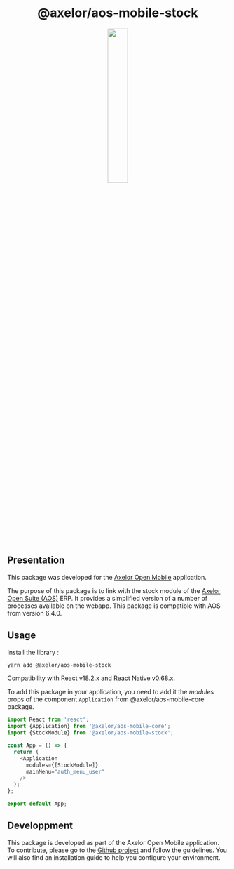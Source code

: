 <h1 align="center">@axelor/aos-mobile-stock</h1>

<div align="center">
    <img src="https://i.imgur.com/KJAAFlT.png" width="30%"/>
</div>

## Presentation

This package was developed for the [Axelor Open Mobile](https://github.com/axelor/axelor-mobile) application. 

The purpose of this package is to link with the stock module of the [Axelor Open Suite (AOS)](https://github.com/axelor/axelor-open-suite) ERP. It provides a simplified version of a number of processes available on the webapp. This package is compatible with AOS from version 6.4.0.

## Usage

Install the library :

```bash
yarn add @axelor/aos-mobile-stock
```

Compatibility with React v18.2.x and React Native v0.68.x.

To add this package in your application, you need to add it the *modules* props of the component `Application` from @axelor/aos-mobile-core package.

```typescript
import React from 'react';
import {Application} from '@axelor/aos-mobile-core';
import {StockModule} from '@axelor/aos-mobile-stock';

const App = () => {
  return (
    <Application
      modules={[StockModule]}
      mainMenu="auth_menu_user"
    />
  );
};

export default App;
```

## Developpment

This package is developed as part of the Axelor Open Mobile application. To contribute, please go to the [Github project](https://github.com/axelor/axelor-mobile) and follow the guidelines. You will also find an installation guide to help you configure your environment.
